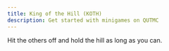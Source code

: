 ```yaml
---
title: King of the Hill (KOTH)
description: Get started with minigames on QUTMC
---
```

Hit the others off and hold the hill as long as you can.